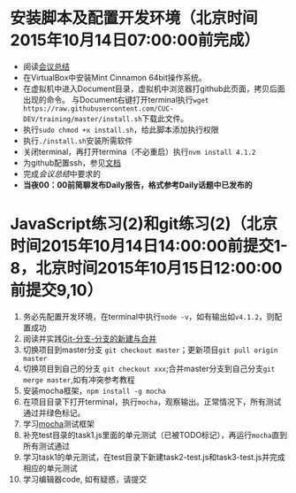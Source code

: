 # 安装脚本及配置开发环境（北京时间2015年10月14日07:00:00前完成）
- 阅读[会议总结](http://cuc-dev.github.io/2015/10/12/20151010MeetingSummary/)
- 在VirtualBox中安装Mint Cinnamon 64bit操作系统。
- 在虚拟机中进入Document目录，虚拟机中浏览器打github此页面，拷贝后面出现的命令。 与Document右键打开terminal执行`wget https://raw.githubusercontent.com/CUC-DEV/training/master/install.sh`下载此文件。
- 执行`sudo chmod +x install.sh`，给此脚本添加执行权限
- 执行`./install.sh`安装所需软件
- 关闭terminal，再打开termina（不必重启）执行`nvm install 4.1.2`
- 为github配置ssh，参见[文档](https://help.github.com/articles/generating-ssh-keys/)
- 完成*会议总结*中要求的
- **当夜00：00前简聊发布Daily报告，格式参考Daily话题中已发布的**


# JavaScript练习(2)和git练习(2)（北京时间2015年10月14日14:00:00前提交1-8，北京时间2015年10月15日12:00:00前提交9,10）

1. 务必先配置开发环境，在terminal中执行`node -v`，如有输出如`v4.1.2`，则配置成功
2. 阅读并实践[Git-分支-分支的新建与合并](http://git-scm.com/book/zh/v2/Git-分支-分支的新建与合并)
3. 切换项目到master分支 `git checkout master`；更新项目`git pull origin master`
4. 切换项目到自己的分支 `git checkout xxx`;合并master分支到自己分支`git merge master`,如有冲突参考教程
5. 安装mocha框架，`npm install -g mocha`
6. 在项目目录下打开terminal，执行`mocha`，观察输出。正常情况下，所有测试通过并绿色标记。
7. 学习[mocha](http://mochajs.org)测试框架
8. 补充test目录的task1.js里面的单元测试（已被TODO标记），再运行`mocha`直到所有测试通过
9. 学习task1的单元测试，在test目录下新建task2-test.js和task3-test.js并完成相应的单元测试
10. 学习编辑器code, 如有疑惑，请提交